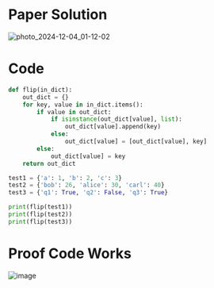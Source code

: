 # Paper Solution
![photo_2024-12-04_01-12-02](https://github.com/user-attachments/assets/39e5fa04-e4da-4995-b2bc-3d214f1fb30f)
# Code
```.py
def flip(in_dict):
    out_dict = {}
    for key, value in in_dict.items():
        if value in out_dict:
            if isinstance(out_dict[value], list):
                out_dict[value].append(key)
            else:
                out_dict[value] = [out_dict[value], key]
        else:
            out_dict[value] = key
    return out_dict

test1 = {'a': 1, 'b': 2, 'c': 3}
test2 = {'bob': 26, 'alice': 30, 'carl': 40}
test3 = {'q1': True, 'q2': False, 'q3': True}

print(flip(test1))
print(flip(test2))
print(flip(test3))
```
# Proof Code Works
![image](https://github.com/user-attachments/assets/7f9b1be7-9cd9-4cd1-8bd5-af8a390f54a9)
